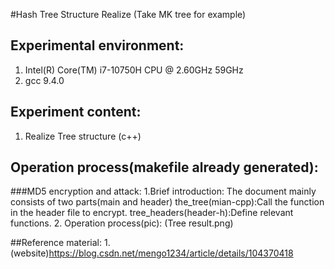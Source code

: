 #Hash Tree Structure Realize (Take MK tree for example)
## Experimental environment:

1. Intel(R) Core(TM) i7-10750H CPU @ 2.60GHz 59GHz
2. gcc 9.4.0

## Experiment content:

1. Realize Tree structure (c++)

## Operation process(makefile already generated):

###MD5 encryption and attack:
    1.Brief introduction: 
        The document mainly consists of two parts(main and header)
        the_tree(mian-cpp):Call the function in the header file to encrypt.
        tree_headers(header-h):Define relevant functions.
    2. Operation process(pic):
        (Tree result.png)

##Reference material:
    1. (website)https://blog.csdn.net/mengo1234/article/details/104370418


        